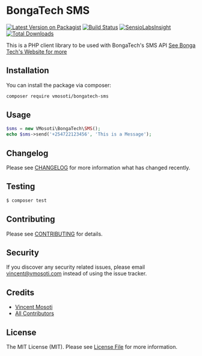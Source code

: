 # BongaTech SMS

[![Latest Version on Packagist](https://img.shields.io/packagist/v/vmosoti/bongatech-sms.svg?style=flat-square)](https://packagist.org/packages/vmosoti/bongatech-sms)
[![Build Status](https://img.shields.io/travis/vmosoti/bongatech-sms/master.svg?style=flat-square)](https://travis-ci.org/spatie/:package_name)
[![SensioLabsInsight](https://insight.sensiolabs.com/projects/598f97e6-bb46-4883-ae19-29820926b081/mini.png)](https://insight.sensiolabs.com/projects/598f97e6-bb46-4883-ae19-29820926b081)
[![Total Downloads](https://img.shields.io/packagist/dt/vmosoti/bongatech-sms.svg?style=flat-square)](https://packagist.org/packages/vmosoti/bongatech-sms)


This is a PHP client library to be used with BongaTech's SMS API [See Bonga Tech's Website for more](http://bongatech.co.ke)

## Installation

You can install the package via composer:

``` bash
composer require vmosoti/bongatech-sms
```

## Usage

``` php
$sms = new VMosoti\BongaTech\SMS();
echo $sms->send('+254722123456', 'This is a Message');
```

## Changelog

Please see [CHANGELOG](CHANGELOG.md) for more information what has changed recently.

## Testing

``` bash
$ composer test
```

## Contributing

Please see [CONTRIBUTING](CONTRIBUTING.md) for details.

## Security

If you discover any security related issues, please email vincent@vmosoti.com instead of using the issue tracker.

## Credits

- [Vincent Mosoti](https://github.com/vmosoti)
- [All Contributors](../../contributors)

## License

The MIT License (MIT). Please see [License File](LICENSE.md) for more information.
